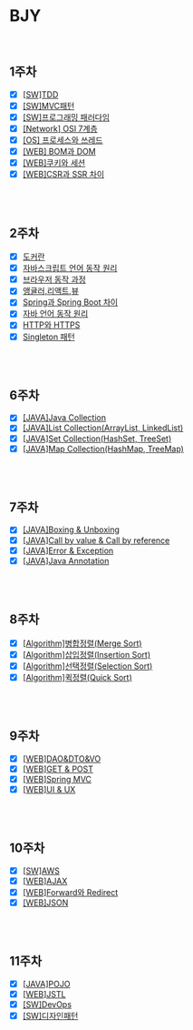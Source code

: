 # BJY

<br/>

## 1주차

- [x] [[SW]TDD](https://github.com/fake-developers/1st/blob/main/BJY/TDD.md)
- [x] [[SW]MVC패턴](https://github.com/fake-developers/1st/blob/main/BJY/MVC.md)
- [x] [[SW]프로그래밍 패러다임](https://github.com/fake-developers/1st/blob/main/BJY/Programming%20Paradigm.md)
- [x] [[Network] OSI 7계층](https://github.com/fake-developers/1st/blob/main/BJY/OSI%207%20layer.md)
- [x] [[OS] 프로세스와 쓰레드](https://github.com/fake-developers/1st/blob/main/BJY/Process%26Thread.md)
- [x] [[WEB] BOM과 DOM ](https://github.com/fake-developers/1st/blob/main/BJY/BOM%26DOM.md)
- [x] [[WEB]쿠키와 세션](https://github.com/fake-developers/1st/blob/main/BJY/Cookie%26Session.md)
- [x] [[WEB]CSR과 SSR 차이](https://github.com/fake-developers/1st/blob/BJY-02/BJY/CSR%26SSR.md)

<br/>

<br/>

## 2주차

- [x] [도커란](./Docker.md)
- [x] [자바스크립트 언어 동작 원리](./How%20JavaScript%20Works.md)
- [x] [브라우저 동작 과정](./Browser%20Working%20Process.md)
- [x] [앵귤러,리액트,뷰](./Angular&React&Vue.md)
- [x] [Spring과 Spring Boot 차이](./Spring과%20Spring%20Boot의%20차이.md)
- [x] [자바 언어 동작 원리](./자바%20언어%20동작%20원리.md)
- [x] [HTTP와 HTTPS](./Http%26Https.md)
- [x] [Singleton 패턴](./Singleton%20Pattern.md)

<br/>

<br/>

## 6주차

- [x] [[JAVA]Java Collection](./Java%20Collection.md)
- [x] [[JAVA]List Collection(ArrayList, LinkedList)](./Collection%20Framework%5BArrayList%2C%20LinkedList%5D.md)
- [x] [[JAVA]Set Collection(HashSet, TreeSet)](./Collection%20Framework%5BHashSet%2C%20TreeSet%5D.md)
- [x] [[JAVA]Map Collection(HashMap, TreeMap)](./Collection%20Framework%5BHashMap%2C%20TreeMap%5D.md)

<br/>

<br/>

## 7주차

- [x] [[JAVA]Boxing & Unboxing](./Boxing%26Unboxing.md)
- [x] [[JAVA]Call by value & Call by reference](./Call%20by%20value%26Cally%20by%20refrence.md)
- [x] [[JAVA]Error & Exception](./Error%20%26%20Exception.md)
- [x] [[JAVA]Java Annotation](./Java%20Annotation.md)

<br/>

<br/>

## 8주차

- [x] [[Algorithm]병합정렬(Merge Sort)](./병합정렬.md)
- [x] [[Algorithm]삽입정렬(Insertion Sort)](./삽입%20정렬.md)
- [x] [[Algorithm]선택정렬(Selection Sort)](./선택정렬.md)
- [x] [[Algorithm]퀵정렬(Quick Sort)](./퀵정렬.md)

<br/>

<br/>

## 9주차

- [x] [[WEB]DAO&DTO&VO](./DAO%26DTO%26VO.md)
- [x] [[WEB]GET & POST](./GET%20%26%20POST.md)
- [x] [[WEB]Spring MVC](./Spring%20MVC.md)
- [x] [[WEB]UI & UX](./UI%20%26%20UX.md)

<br/>

<br/>

## 10주차

- [x] [[SW]AWS](./AWS.md)
- [x] [[WEB]AJAX](./Ajax.md)
- [x] [[WEB]Forward와 Redirect](./Foward%26Redirect.md)
- [x] [[WEB]JSON](JSON.md)

<br/>

<br/>

## 11주차

- [x] [[JAVA]POJO](./POJO.md)
- [x] [[WEB]JSTL](./Jstl.md)
- [x] [[SW]DevOps](./DevOps.md)
- [x] [[SW]디자인패턴](./디자인패턴.md)
